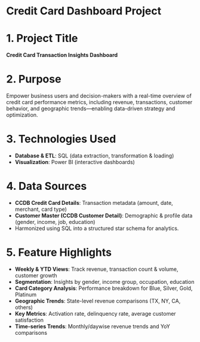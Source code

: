 # Credit Card Dashboard Project

# 1. Project Title
**Credit Card Transaction Insights Dashboard**

# 2. Purpose
Empower business users and decision-makers with a real-time overview of credit card performance metrics, including revenue, transactions, customer behavior, and geographic trends—enabling data-driven strategy and optimization.

# 3. Technologies Used
- **Database & ETL**: SQL (data extraction, transformation & loading)
- **Visualization**: Power BI (interactive dashboards)

# 4. Data Sources
- **CCDB Credit Card Details**: Transaction metadata (amount, date, merchant, card type)
- **Customer Master (CCDB Customer Detail)**: Demographic & profile data (gender, income, job, education)
- Harmonized using SQL into a structured star schema for analytics.

# 5. Feature Highlights
- **Weekly & YTD Views**: Track revenue, transaction count & volume, customer growth
- **Segmentation**: Insights by gender, income group, occupation, education
- **Card Category Analysis**: Performance breakdown for Blue, Silver, Gold, Platinum
- **Geographic Trends**: State-level revenue comparisons (TX, NY, CA, others)
- **Key Metrics**: Activation rate, delinquency rate, average customer satisfaction
- **Time-series Trends**: Monthly/daywise revenue trends and YoY comparisons




